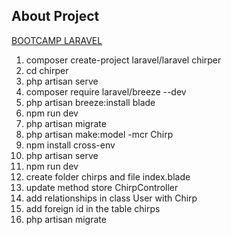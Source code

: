 ## About Project
[BOOTCAMP LARAVEL](https://bootcamp.laravel.com/blade/creating-chirps)
1. composer create-project laravel/laravel chirper
2. cd chirper
3. php artisan serve
4. composer require laravel/breeze --dev
5. php artisan breeze:install blade
6. npm run dev
7. php artisan migrate
8. php artisan make:model -mcr Chirp
9. npm install cross-env
10. php artisan serve
11. npm run dev 
12. create folder chirps and file index.blade
13. update method store ChirpController
14. add relationships in class User with Chirp
15. add foreign id in the table chirps
16. php artisan migrate
